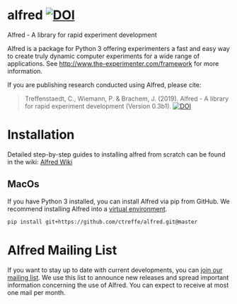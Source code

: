 alfred [![DOI](https://zenodo.org/badge/150700371.svg)](https://zenodo.org/badge/latestdoi/150700371)
======

Alfred - A library for rapid experiment development

Alfred is a package for Python 3 offering experimenters a fast and easy way to create truly dynamic computer experiments for a wide range of applications. See http://www.the-experimenter.com/framework for more information.

If you are publishing research conducted using Alfred, please cite:

> Treffenstaedt, C., Wiemann, P. & Brachem, J. (2019). Alfred - A library for rapid experiment development (Version 0.3b1). [![DOI](https://zenodo.org/badge/150700371.svg)](https://zenodo.org/badge/latestdoi/150700371)


# Installation

Detailed step-by-step guides to installing alfred from scratch can be found in the wiki: [Alfred Wiki](https://github.com/ctreffe/alfred/wiki)

## MacOs

If you have Python 3 installed, you can install Alfred via pip from GitHub. We recommend installing Alfred into a [virtual environment](https://docs.python.org/3/library/venv.html).

```bash
pip install git+https://github.com/ctreffe/alfred.git@master
```

# Alfred Mailing List

If you want to stay up to date with current developments, you can [join our mailing list](https://listserv.gwdg.de/mailman/listinfo/alfred).
We use this list to announce new releases and spread important information concerning the use of Alfred. You can expect to receive at most one mail per month.

